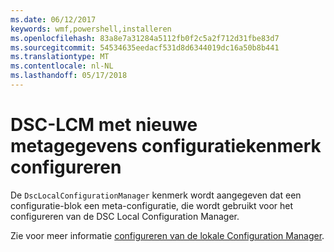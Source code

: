 ```yaml
---
ms.date: 06/12/2017
keywords: wmf,powershell,installeren
ms.openlocfilehash: 83a8e7a31284a5112fb0f2c5a2f712d31fbe83d7
ms.sourcegitcommit: 54534635eedacf531d8d6344019dc16a50b8b441
ms.translationtype: MT
ms.contentlocale: nl-NL
ms.lasthandoff: 05/17/2018
---
```

# <a name="configure-dsc-lcm-with-new-meta-configuration-attribute"></a>DSC-LCM met nieuwe metagegevens configuratiekenmerk configureren

De `DscLocalConfigurationManager` kenmerk wordt aangegeven dat een configuratie-blok een meta-configuratie, die wordt gebruikt voor het configureren van de DSC Local Configuration Manager.

Zie voor meer informatie [configureren van de lokale Configuration Manager](https://msdn.microsoft.com/powershell/dsc/metaconfig).
